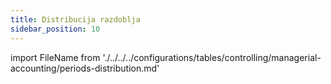 ```yaml
---
title: Distribucija razdoblja
sidebar_position: 10
---
```


import FileName from './../../../configurations/tables/controlling/managerial-accounting/periods-distribution.md'
 
<FileName />